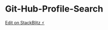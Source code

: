 # Git-Hub-Profile-Search

[Edit on StackBlitz ⚡️](https://stackblitz.com/edit/stackblitz-starters-2a4cbg)